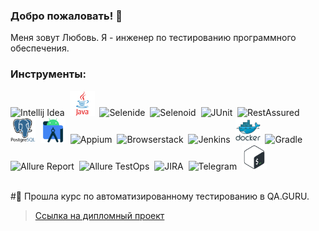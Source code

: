 ### Добро пожаловать! 👋
Меня зовут Любовь. Я - инженер по тестированию программного обеспечения.</br>


###  Инструменты:
<div>
  <img src="https://starchenkov.pro/qa-guru/img/skills/Intelij_IDEA.svg" title="Intellij Idea" alt="Intellij Idea" width="40" height="40"/>&nbsp;
  <img src="https://github.com/devicons/devicon/blob/master/icons/java/java-original-wordmark.svg" title="Java" alt="Java" width="40" height="40"/>&nbsp;
  <img src="https://starchenkov.pro/qa-guru/img/skills/Selenide.svg" title="Selenide" alt="Selenide" width="40" height="40"/>&nbsp;
  <img src="https://starchenkov.pro/qa-guru/img/skills/Selenoid.svg" title="Selenoid" alt="Selenoid" width="40" height="40"/>&nbsp;
  <img src="https://starchenkov.pro/qa-guru/img/skills/JUnit5.svg" title="JUnit" alt="JUnit" width="40" height="40"/>&nbsp;
  <img src="https://starchenkov.pro/qa-guru/img/skills/Rest-Assured.svg" title="RestAssured" alt="RestAssured" width="40" height="40"/>&nbsp;
  <img src="https://github.com/devicons/devicon/blob/master/icons/postgresql/postgresql-original-wordmark.svg" title="Postgres" alt="Postgres" width="40" height="40"/>&nbsp; 
  <img src="https://github.com/devicons/devicon/blob/master/icons/androidstudio/androidstudio-original.svg" title="Android Studio"  alt="Android Studio" width="40" height="40"/>&nbsp;
  <img src="https://starchenkov.pro/qa-guru/img/skills/Appium.svg" title="Appium"  alt="Appium" width="40" height="40"/>&nbsp;
  <img src="https://starchenkov.pro/qa-guru/img/skills/Browserstack.svg" title="Browserstack" alt="Browserstack" width="40" height="40"/>&nbsp;
  <img src="https://starchenkov.pro/qa-guru/img/skills/Jenkins.svg" title="Jenkins" alt="Jenkins" width="40" height="40"/>&nbsp;
  <img src="https://github.com/devicons/devicon/blob/master/icons/docker/docker-original-wordmark.svg" title="Docker" alt="Docker " width="40" height="40"/>&nbsp;
  <img src="https://starchenkov.pro/qa-guru/img/skills/Gradle.svg" title="Gradle" alt="Gradle" width="40" height="40"/>&nbsp;
  <img src="https://starchenkov.pro/qa-guru/img/skills/Allure_Report.svg" title="Allure Report" alt="Allure Report" width="40" height="40"/>&nbsp;
  <img src="https://starchenkov.pro/qa-guru/img/skills/Allure_EE.svg" title="Allure TestOps" alt="Allure TestOps" width="40" height="40"/>&nbsp;
  <img src="https://starchenkov.pro/qa-guru/img/skills/Jira.svg" title="JIRA" alt="JIRA" width="40" height="40"/>&nbsp;
  <img src="https://starchenkov.pro/qa-guru/img/skills/Telegram.svg" title="Telegram" alt="Telegram" width="40" height="40"/>&nbsp;
  <img src="https://github.com/devicons/devicon/blob/master/icons/bash/bash-original.svg" title="bash" alt="bash" width="40" height="40"/>&nbsp;
</div>
<br>

#🌱 Прошла курс по автоматизированному тестированию в QA.GURU.

> <a target="_blank" href="https://github.com/lsrodomanova/OpenFoodFacts">Ссылка на дипломный проект</a>